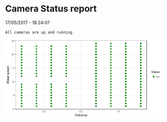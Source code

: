 Camera Status report
================
17/05/2017 - 18:24:07

    All cameras are up and running

![](camreport_files/figure-markdown_github/unnamed-chunk-2-1.png)
